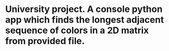 # University project. A console python app which finds the longest adjacent sequence of colors in a 2D matrix from provided file.
